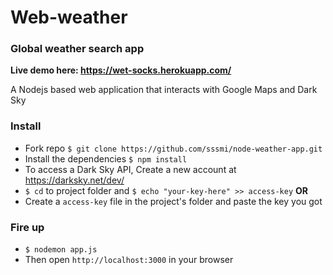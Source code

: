 # Web-weather
### Global weather search app
**Live demo here: https://wet-socks.herokuapp.com/**

A Nodejs based web application that interacts with Google Maps and Dark Sky

### Install
* Fork repo `$ git clone https://github.com/sssmi/node-weather-app.git`
* Install the dependencies `$ npm install`
* To access a Dark Sky API, Create a new account at https://darksky.net/dev/
* `$ cd` to project folder and `$ echo "your-key-here" >> access-key`
**OR**
* Create a `access-key` file in the project's folder and paste the key you got

### Fire up
* ```$ nodemon app.js```
* Then open `http://localhost:3000` in your browser